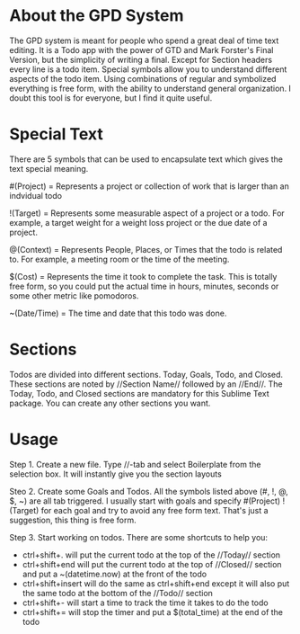 About the GPD System
====================

The GPD system is meant for people who spend a great deal of time text editing. It is a Todo app with the power of GTD and Mark Forster's Final Version, but the simplicity of writing a final. Except for Section headers every line is a todo item. Special symbols allow you to understand different aspects of the todo item. Using combinations of regular and symbolized everything is free form, with the ability to understand general organization. I doubt this tool is for everyone, but I find it quite useful.

Special Text
============
There are 5 symbols that can be used to encapsulate text which gives the text special meaning.

\#(Project) = Represents a project or collection of work that is larger than an indvidual todo

!(Target) = Represents some measurable aspect of a project or a todo. For example, a target weight for a weight loss project or the due date of a project.

@(Context) = Represents People, Places, or Times that the todo is related to. For example, a meeting room or the time of the meeting. 

$(Cost) = Represents the time it took to complete the task. This is totally free form, so you could put the actual time in hours, minutes, seconds or some other metric like pomodoros.

~(Date/Time) = The time and date that this todo was done.

Sections
========
Todos are divided into different sections. Today, Goals, Todo, and Closed. These sections are noted by //Section Name// followed by an //End//. The Today, Todo, and Closed sections are mandatory for this Sublime Text package. You can create any other sections you want.

Usage
=====
Step 1. Create a new file. Type //-tab and select Boilerplate from the selection box. It will instantly give you the section layouts

Steo 2. Create some Goals and Todos. All the symbols listed above (#, !, @, $, ~) are all tab triggered. I usually start with goals and specify #(Project) !(Target) for each goal and try to avoid any free form text. That's just a suggestion, this thing is free form.

Step 3. Start working on todos. There are some shortcuts to help you:
- ctrl+shift+. will put the current todo at the top of the //Today// section
- ctrl+shift+end will put the current todo at the top of //Closed// section and put a ~(datetime.now) at the front of the todo
- ctrl+shift+insert will do the same as ctrl+shift+end except it will also put the same todo at the bottom of the //Todo// section
- ctrl+shift+- will start a time to track the time it takes to do the todo
- ctrl+shift+= will stop the timer and put a $(total_time) at the end of the todo
